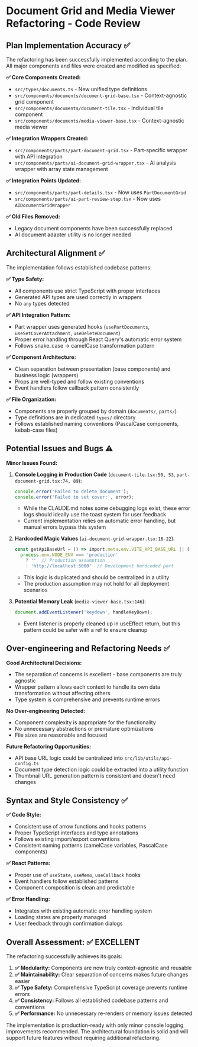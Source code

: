 # Document Grid and Media Viewer Refactoring - Code Review

## Plan Implementation Accuracy ✅

The refactoring has been successfully implemented according to the plan. All major components and files were created and modified as specified:

**✅ Core Components Created:**
- `src/types/documents.ts` - New unified type definitions
- `src/components/documents/document-grid-base.tsx` - Context-agnostic grid component  
- `src/components/documents/document-tile.tsx` - Individual tile component
- `src/components/documents/media-viewer-base.tsx` - Context-agnostic media viewer

**✅ Integration Wrappers Created:**
- `src/components/parts/part-document-grid.tsx` - Part-specific wrapper with API integration
- `src/components/parts/ai-document-grid-wrapper.tsx` - AI analysis wrapper with array state management

**✅ Integration Points Updated:**
- `src/components/parts/part-details.tsx` - Now uses `PartDocumentGrid`
- `src/components/parts/ai-part-review-step.tsx` - Now uses `AIDocumentGridWrapper`

**✅ Old Files Removed:**
- Legacy document components have been successfully replaced
- AI document adapter utility is no longer needed

## Architectural Alignment ✅

The implementation follows established codebase patterns:

**✅ Type Safety:**
- All components use strict TypeScript with proper interfaces
- Generated API types are used correctly in wrappers
- No `any` types detected

**✅ API Integration Pattern:**
- Part wrapper uses generated hooks (`usePartDocuments`, `useSetCoverAttachment`, `useDeleteDocument`)
- Proper error handling through React Query's automatic error system
- Follows snake_case → camelCase transformation pattern

**✅ Component Architecture:**
- Clean separation between presentation (base components) and business logic (wrappers)
- Props are well-typed and follow existing conventions
- Event handlers follow callback pattern consistently

**✅ File Organization:**
- Components are properly grouped by domain (`documents/`, `parts/`)
- Type definitions are in dedicated `types/` directory
- Follows established naming conventions (PascalCase components, kebab-case files)

## Potential Issues and Bugs ⚠️

**Minor Issues Found:**

1. **Console Logging in Production Code** (`document-tile.tsx:50, 53`, `part-document-grid.tsx:74, 89`):
   ```typescript
   console.error('Failed to delete document');
   console.error('Failed to set cover:', error);
   ```
   - While the CLAUDE.md notes some debugging logs exist, these error logs should ideally use the toast system for user feedback
   - Current implementation relies on automatic error handling, but manual errors bypass this system

2. **Hardcoded Magic Values** (`ai-document-grid-wrapper.tsx:16-22`):
   ```typescript
   const getApiBaseUrl = () => import.meta.env.VITE_API_BASE_URL || (
     process.env.NODE_ENV === 'production' 
       ? ''  // Production assumption
       : 'http://localhost:5000'  // Development hardcoded port
   ```
   - This logic is duplicated and should be centralized in a utility
   - The production assumption may not hold for all deployment scenarios

3. **Potential Memory Leak** (`media-viewer-base.tsx:146`):
   ```typescript
   document.addEventListener('keydown', handleKeyDown);
   ```
   - Event listener is properly cleaned up in useEffect return, but this pattern could be safer with a ref to ensure cleanup

## Over-engineering and Refactoring Needs ✅

**Good Architectural Decisions:**
- The separation of concerns is excellent - base components are truly agnostic
- Wrapper pattern allows each context to handle its own data transformation without affecting others
- Type system is comprehensive and prevents runtime errors

**No Over-engineering Detected:**
- Component complexity is appropriate for the functionality
- No unnecessary abstractions or premature optimizations
- File sizes are reasonable and focused

**Future Refactoring Opportunities:**
- API base URL logic could be centralized into `src/lib/utils/api-config.ts`
- Document type detection logic could be extracted into a utility function
- Thumbnail URL generation pattern is consistent and doesn't need changes

## Syntax and Style Consistency ✅

**✅ Code Style:**
- Consistent use of arrow functions and hooks patterns
- Proper TypeScript interfaces and type annotations
- Follows existing import/export conventions
- Consistent naming patterns (camelCase variables, PascalCase components)

**✅ React Patterns:**
- Proper use of `useState`, `useMemo`, `useCallback` hooks
- Event handlers follow established patterns
- Component composition is clean and predictable

**✅ Error Handling:**
- Integrates with existing automatic error handling system
- Loading states are properly managed
- User feedback through confirmation dialogs

## Overall Assessment: ✅ EXCELLENT

The refactoring successfully achieves its goals:

1. **✅ Modularity:** Components are now truly context-agnostic and reusable
2. **✅ Maintainability:** Clear separation of concerns makes future changes easier  
3. **✅ Type Safety:** Comprehensive TypeScript coverage prevents runtime errors
4. **✅ Consistency:** Follows all established codebase patterns and conventions
5. **✅ Performance:** No unnecessary re-renders or memory issues detected

The implementation is production-ready with only minor console logging improvements recommended. The architectural foundation is solid and will support future features without requiring additional refactoring.